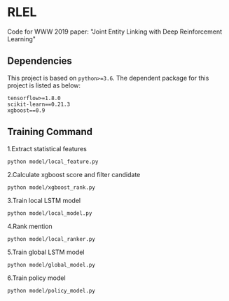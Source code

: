 # RLEL

Code for WWW 2019 paper: "Joint Entity Linking with Deep Reinforcement Learning"


## Dependencies
This project is based on ```python>=3.6```. The dependent package for this project is listed as below:
```
tensorflow>=1.8.0
scikit-learn==0.21.3
xgboost==0.9
```

## Training Command
1.Extract statistical features
```
python model/local_feature.py
```

2.Calculate xgboost score and filter candidate 
```
python model/xgboost_rank.py
```

3.Train local LSTM model
```
python model/local_model.py
```

4.Rank mention
```
python model/local_ranker.py
```

5.Train global LSTM model
```
python model/global_model.py
```

6.Train policy model
```
python model/policy_model.py
```